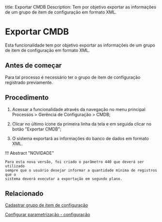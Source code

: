 title: Exportar CMDB
Description: Tem por objetivo exportar as informações de um grupo de item de configuração em formato XML.
# Exportar CMDB

Esta funcionalidade tem por objetivo exportar as informações de um grupo de item de configuração em formato XML.

Antes de começar
--------------------

Para tal processo é necessário ter o grupo de item de configuração registrado
previamente.

Procedimento
----------------

1.  Acessar a funcionalidade através da navegação no menu principal Processos \>
    Gerência de Configuração \> CMDB;

2.  Clicar no último ícone da primeira linha da tela e em seguida clicar no
    botão "Exportar CMDB";

3.  O sistema exportará as informações do banco de dados em formato XML.

!!! Abstract "NOVIDADE"

    Para esta nova versão, foi criado o parâmetro 440 que deverá ser utilizado
    sempre que o usuário desejar informar a quantidade mínima de registros que o
    sistema deverá executar a exportação em segundo plano.  

Relacionado
----------------

[Cadastrar grupo de item de configuração](/pt-br/citsmart-platform-9/processes/configuration/configuration/register-configuration-item-group.html)

[Configurar parametrização - configuração](/pt-br/citsmart-platform-9/platform-administration/parameters-list/configure-parametrization-configuration.html)


<!-- !!! tip "About"

    <b>Product/Version:</b> CITSmart | 9.00 &nbsp;&nbsp;
    <b>Updated:</b>01/15/2019 – Larissa Lourenço
